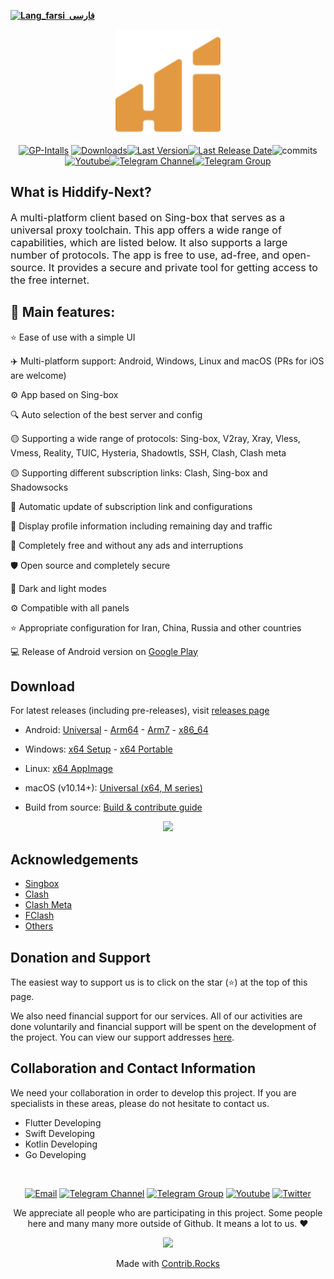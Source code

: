 [**![Lang_farsi](https://user-images.githubusercontent.com/125398461/234186932-52f1fa82-52c6-417f-8b37-08fe9250a55f.png) &nbsp;فارسی**](README_fa.md)&nbsp;&nbsp;&nbsp;&nbsp;&nbsp;&nbsp;&nbsp;&nbsp;&nbsp;&nbsp;

<p align="center"><img src="assets/images/logo.svg" width="168"/></p>

<div align="center">
   

[![GP-Intalls](https://img.shields.io/endpoint?color=green&logo=google-play&logoColor=green&url=https%3A%2F%2Fplay.cuzi.workers.dev%2Fplay%3Fi%3Dapp.hiddify.com%26l%3DGoogle%2520Play%26m%3D%24shortinstalls&style=flat-square)](https://play.cuzi.workers.dev/play?i=app.hiddify.com&l=GooglePlay&m=$installs) [![Downloads](https://img.shields.io/github/downloads/hiddify/hiddify-next/total?style=flat-square&logo=github)](https://img.shields.io/github/downloads/Hiddify/Hiddify-Next/total)[![Last Version](https://img.shields.io/github/release/hiddify/hiddify-next/all.svg?style=flat-square)](https://github.com/hiddify/hiddify-server/)[![Last Release Date](https://img.shields.io/github/release-date/hiddify/hiddify-next.svg?style=flat-square)](https://github.com/hiddify/hiddify-next/)![commits](https://img.shields.io/github/commit-activity/m/hiddify/hiddify-next?style=flat-square)
[![Youtube](https://img.shields.io/youtube/channel/views/UCxrmeMvVryNfB4XL35lXQNg?label=Youtube&style=flat-square&logo=youtube)](https://www.youtube.com/@hiddify)[![Telegram Channel](https://img.shields.io/endpoint?label=Channel&style=flat-square&url=https%3A%2F%2Ftg.sumanjay.workers.dev%2Fhiddify&color=blue)](https://telegram.dog/hiddify)[![Telegram Group](https://img.shields.io/endpoint?color=neon&label=Support%20Group&style=flat-square&url=https%3A%2F%2Ftg.sumanjay.workers.dev%2Fhiddify_board)](https://telegram.dog/hiddify_board)

</div>

## What is Hiddify-Next?
<p dir="ltr" style="font-size: 16px">A multi-platform client based on Sing-box that serves as a universal proxy toolchain. This app offers a wide range of capabilities, which are listed below. It also supports a large number of protocols. The app is free to use, ad-free, and open-source. It provides a secure and private tool for getting access to the free internet. </p>


## 🚀 Main features:

⭐  Ease of use with a simple UI

✈️ Multi-platform support: Android, Windows, Linux and macOS (PRs for iOS are welcome)

⚙️ App based on Sing-box

🔍 Auto selection of the best server and config

🟡 Supporting a wide range of protocols: 
Sing-box, V2ray, Xray, Vless, Vmess, Reality, TUIC, Hysteria, Shadowtls, SSH, Clash, Clash meta

🟡 Supporting different subscription links:
Clash, Sing-box and Shadowsocks

🔄 Automatic update of subscription link and configurations 

🔎 Display profile information including remaining day and traffic 

📱 Completely free and without any ads and interruptions

🛡 Open source and completely secure

🌙 Dark and light modes

⚙ Compatible with all panels

⭐ Appropriate configuration for Iran, China, Russia and other countries

💻 Release of Android version on [Google Play](https://play.google.com/store/apps/details?id=app.hiddify.com)



## Download

For latest releases (including pre-releases), visit [releases page](https://github.com/hiddify/hiddify-next/releases)

- Android: [Universal](https://github.com/hiddify/hiddify-next/releases/latest/download/hiddify-android-universal.apk) - [Arm64](https://github.com/hiddify/hiddify-next/releases/latest/download/hiddify-android-arm64.apk) - [Arm7](https://github.com/hiddify/hiddify-next/releases/latest/download/hiddify-android-arm7.apk) - [x86_64](https://github.com/hiddify/hiddify-next/releases/latest/download/hiddify-android-x86_64.apk) 

- Windows: [x64 Setup](https://github.com/hiddify/hiddify-next/releases/latest/download/hiddify-windows-x64-setup.exe) - [x64 Portable](https://github.com/hiddify/hiddify-next/releases/latest/download/hiddify-windows-x64-portable.zip)

- Linux: [x64 AppImage](https://github.com/hiddify/hiddify-next/releases/latest/download/hiddify-linux-x64.AppImage.zip)

- macOS (v10.14+): [Universal (x64, M series)](https://github.com/hiddify/hiddify-next/releases/latest/download/hiddify-macos-universal.dmg)

- Build from source: [Build & contribute guide](contribute.md)


<div align=center>
 <a href="https://play.google.com/store/apps/details?id=app.hiddify.com"><img width=20% src="https://github.com/hiddify/hiddify-next/blob/main/docs/google-play-badge.png"></a>
</div>



## Acknowledgements

- [Singbox](https://github.com/SagerNet/sing-box)
- [Clash](https://github.com/Dreamacro/clash)
- [Clash Meta](https://github.com/MetaCubeX/Clash.Meta)
- [FClash](https://github.com/Fclash/Fclash)
- [Others](./pubspec.yaml)

## Donation and Support 
The easiest way to support us is to click on the star (⭐) at the top of this page.

We also need financial support for our services. All of our activities are done voluntarily and financial support will be spent on the development of the project. You can view our support addresses [here](https://github.com/hiddify/hiddify-server/wiki/support). 



## Collaboration and Contact Information 
We need your collaboration in order to develop this project. If you are specialists in these areas, please do not hesitate to contact us.

* Flutter Developing
* Swift Developing 
* Kotlin Developing 
* Go Developing
<div align=center>


</br>

[![Email](https://img.shields.io/badge/Email-contribute@hiddify.com-005FF9?style=flat-square&logo=mail.ru)](mailto:contribute@hiddify.com)
[![Telegram Channel](https://img.shields.io/endpoint?label=Channel&style=flat-square&url=https%3A%2F%2Ftg.sumanjay.workers.dev%2Fhiddify&color=blue)](https://telegram.dog/hiddify)
[![Telegram Group](https://img.shields.io/endpoint?color=neon&label=Support%20Group&style=flat-square&url=https%3A%2F%2Ftg.sumanjay.workers.dev%2Fhiddify_board)](https://telegram.dog/hiddify_board)
[![Youtube](https://img.shields.io/youtube/channel/views/UCxrmeMvVryNfB4XL35lXQNg?label=Youtube&style=flat-square&logo=youtube)](https://www.youtube.com/@hiddify)
[![Twitter](https://img.shields.io/twitter/follow/hiddify_com?color=%231DA1F2&logo=twitter&logoColor=1DA1F2&style=flat-square)](https://twitter.com/intent/follow?screen_name=hiddify_com)

</div>



<p align=center>
 We appreciate all people who are participating in this project. Some people here and many many more outside of Github. It means a lot to us. ♥
 </p>
 
<p align=center> 
<a href="https://github.com/hiddify/hiddify-next/graphs/contributors">
  <img src="https://contrib.rocks/image?repo=hiddify/hiddify-next" />
</a>
</p>
<p align=center>
 Made with <a rel="" target="_blank" href="https://contrib.rocks">Contrib.Rocks</a> 
</p>
